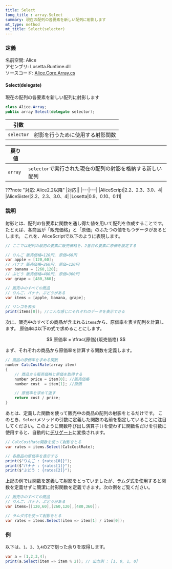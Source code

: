 ```yaml
---
title: Select
long_title : array.Select
summary: 現在の配列の各要素を新しい配列に射影します
mt_type: method
mt_title: Select(selector)
---
```


### 定義
名前空間: Alice<br/>
アセンブリ: Losetta.Runtime.dll<br/>
ソースコード: [Alice.Core.Array.cs](https://github.com/WSOFT-Project/Losetta/blob/master/Losetta.Runtime/Core/Extension/Alice.Core.Array.cs)

#### Select(delegate)

現在の配列の各要素を新しい配列に射影します

```cs title="AliceScript"
class Alice.Array;
public array Select(delegate selector);
```

|引数| |
|-|-|
|`selector`|射影を行うために使用する射影関数|

|戻り値| |
|-|-|
|`array`|`selector`で実行された現在の配列の射影を格納する新しい配列|

???note "対応: Alice2.2以降"
    |対応||
    |---|---|
    |AliceScript|2.2、2.3、3.0、4|
    |AliceSister|2.2、2.3、3.0、4|
    |Losetta|0.9、0.10、0.11|

### 説明
射影とは、配列の各要素に関数を通し得た値を用いて配列を作成することです。
たとえば、各商品が「販売価格」と「原価」のふたつの値をもつデータがあるとします。
これを、AliceScriptで以下のように表現します。

```cs title="AliceScript"
// ここでは配列の最初の要素に販売価格を、2番目の要素に原価を設定する

// りんご 販売価格=120円, 原価=60円
var apple = [120,60];
// バナナ 販売価格=260円, 原価=120円
var banana = [260,120];
// ぶどう 販売価格=480円, 原価=360円
var grape = [480,360];

// 販売中のすべての商品
// りんご、バナナ、ぶどうがある
var items = [apple, banana, grape];

// リンゴを表示
print(items[0]); //こんな感じにそれぞれのデータを表示できる
```

次に、販売中のすべての商品が含まれる`items`から、原価率を表す配列を計算します。
原価率は以下の式で求めることにします。

$$
原価率 = \tfrac{原価}{販売価格}
$$

まず、それぞれの商品から原価率を計算する関数を定義します。

```cs title="AliceScript"
// 商品の原価率を求める関数
number CalcCostRate(array item)
{
    // 商品から販売価格と原価を取得する
    number price = item[0]; //販売価格
    number cost  = item[1]; //原価

    // 原価率を求めて返す
    return cost / price;
}
```

あとは、定義した関数を使って販売中の商品の配列の射影をとるだけです。
このとき、`Select`メソッドの引数に定義した関数の名前を指定していることに注目してください。このように関数呼び出し演算子`()`を使わずに関数名だけを引数に使用すると、自動的に[デリゲート](../delegate/index.md)に変換されます。

```cs title="AliceScript"
// CalcCostRate関数を使って射影をとる
var rates = items.Select(CalcCostRate);

// 各商品の原価率を表示する
print($"りんご : {rates[0]}");
print($"バナナ : {rates[1]}");
print($"ぶどう : {rates[2]}");
```

上記の例では関数を定義して射影をとっていましたが、ラムダ式を使用すると関数を定義せずに簡潔に射影関数を定義できます。次の例をご覧ください。

```cs title="AliceScript"
// 販売中のすべての商品
// りんご、バナナ、ぶどうがある
var items=[[120,60],[260,120],[480,360]];

// ラムダ式を使って射影をとる
var rates = items.Select(item => item[1] / item[0]);
```

### 例
以下は、`1`、`2`、`3`,`4`の2で割った余りを取得します。

```cs title="AliceScript"
var a = [1,2,3,4];
print(a.Select(item => item % 2)); // 出力例 : [1, 0, 1, 0]
```
